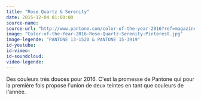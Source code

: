 ```yaml
---
title: "Rose Quartz & Serenity"
date: 2015-12-04 01:00:00
source-name:
source-url: "http://www.pantone.com/color-of-the-year-2016?ref=magazineduwebdesign"
image: "Color-of-the-Year-2016-Rose-Quartz-Serenity-Pinterest.jpg"
image-legende: "PANTONE 13-1520 & PANTONE 15-3919"
id-youtube:
id-vimeo:
id-soundcloud:
video-legende:
---
```

Des couleurs très douces pour 2016. C'est la promesse de Pantone qui pour la première fois propose l'union de deux teintes en tant que couleurs de l'année.
